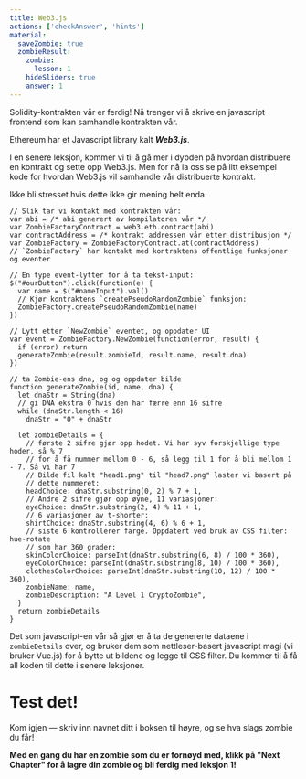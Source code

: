 ```yaml
---
title: Web3.js
actions: ['checkAnswer', 'hints']
material:
  saveZombie: true
  zombieResult:
    zombie:
      lesson: 1
    hideSliders: true
    answer: 1
---
```


Solidity-kontrakten vår er ferdig! Nå trenger vi å skrive en javascript frontend som kan samhandle kontrakten vår.

Ethereum har et Javascript library kalt **_Web3.js_**.

I en senere leksjon, kommer vi til å gå mer i dybden på hvordan distribuere en kontrakt og sette opp Web3.js. Men for nå la oss se på litt eksempel kode for hvordan Web3.js vil samhandle vår distribuerte kontrakt.

Ikke bli stresset hvis dette ikke gir mening helt enda.

```
// Slik tar vi kontakt med kontrakten vår:
var abi = /* abi generert av kompilatoren vår */
var ZombieFactoryContract = web3.eth.contract(abi)
var contractAddress = /* kontrakt addressen vår etter distribusjon */
var ZombieFactory = ZombieFactoryContract.at(contractAddress)
// `ZombieFactory` har kontakt med kontraktens offentlige funksjoner og eventer

// En type event-lytter for å ta tekst-input:
$("#ourButton").click(function(e) {
  var name = $("#nameInput").val()
  // Kjør kontraktens `createPseudoRandomZombie` funksjon:
  ZombieFactory.createPseudoRandomZombie(name)
})

// Lytt etter `NewZombie` eventet, og oppdater UI
var event = ZombieFactory.NewZombie(function(error, result) {
  if (error) return
  generateZombie(result.zombieId, result.name, result.dna)
})

// ta Zombie-ens dna, og og oppdater bilde
function generateZombie(id, name, dna) {
  let dnaStr = String(dna)
  // gi DNA ekstra 0 hvis den har færre enn 16 sifre
  while (dnaStr.length < 16)
    dnaStr = "0" + dnaStr

  let zombieDetails = {
    // første 2 sifre gjør opp hodet. Vi har syv forskjellige type hoder, så % 7
    // for å få nummer mellom 0 - 6, så legg til 1 for å bli mellom 1 - 7. Så vi har 7
    // Bilde fil kalt "head1.png" til "head7.png" laster vi basert på
    // dette nummeret:
    headChoice: dnaStr.substring(0, 2) % 7 + 1,
    // Andre 2 sifre gjør opp øyne, 11 variasjoner:
    eyeChoice: dnaStr.substring(2, 4) % 11 + 1,
    // 6 variasjoner av t-shorter:
    shirtChoice: dnaStr.substring(4, 6) % 6 + 1,
    // siste 6 kontrollerer farge. Oppdatert ved bruk av CSS filter: hue-rotate
    // som har 360 grader:
    skinColorChoice: parseInt(dnaStr.substring(6, 8) / 100 * 360),
    eyeColorChoice: parseInt(dnaStr.substring(8, 10) / 100 * 360),
    clothesColorChoice: parseInt(dnaStr.substring(10, 12) / 100 * 360),
    zombieName: name,
    zombieDescription: "A Level 1 CryptoZombie",
  }
  return zombieDetails
}
```

Det som javascript-en vår så gjør er å ta de genererte dataene i `zombieDetails` over, og bruker dem som nettleser-basert javascript magi (vi bruker Vue.js) for å bytte ut bildene og legge til CSS filter. Du kommer til å få all koden til dette i senere leksjoner.

# Test det!

Kom igjen — skriv inn navnet ditt i boksen til høyre, og se hva slags zombie du får!

**Med en gang du har en zombie som du er fornøyd med, klikk på "Next Chapter" for å lagre din zombie og bli ferdig med leksjon 1!**
